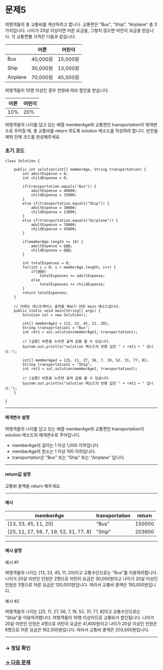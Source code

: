 # 문제5

여행객들의 총 교통비를 계산하려고 합니다. 교통편은 "Bus", "Ship", "Airplane" 총 3가지입니다. 나이가 20살 이상이면 어른 요금을, 그렇지 않으면 어린이 요금을 받습니다. 각 교통편별 가격은 다음과 같습니다.

|   | 어른 | 어린이 |
|---|---|---|
| Bus | 40,000원  | 15,000원 |
| Ship |  30,000원 | 13,000원 |
| Airplane | 70,000원 | 45,000원 |

여행객들이 10명 이상인 경우 연령에 따라 할인을 받습니다.

| 어른 | 어린이 |
|---|---|
| 10% | 20% |

여행객들의 나이를 담고 있는 배열 memberAge와 교통편인 transportation이 매개변수로 주어질 때, 총 교통비를 return 하도록 solution 메소드를 작성하려 합니다. 빈칸을 채워 전체 코드를 완성해주세요.

### 초기 코드

```
class Solution {
    
    public int solution(int[] memberAge, String transportation) {
        int adultExpense = 0;
        int childExpense = 0;

        if(transportation.equals("Bus")) {
            adultExpense = 40000;
            childExpense = 15000;
        }
        else if(transportation.equals("Ship")) {
            adultExpense = 30000;
            childExpense = 13000;
        }
        else if(transportation.equals("Airplane")) {
            adultExpense = 70000;
            childExpense = 45000;
        }

        if(memberAge.length >= 10) {
            adultExpense = @@@;
            childExpense = @@@;
        }

        int totalExpenses = 0;
        for(int i = 0; i < memberAge.length; i++) {
            if(@@@)
                totalExpenses += adultExpense;
            else
                totalExpenses += childExpense;
        }
        return totalExpenses;
    }
    
    // 아래는 테스트케이스 출력을 해보기 위한 main 메소드입니다.
    public static void main(String[] args) {
        Solution sol = new Solution();
	
        int[] memberAge1 = {13, 33, 45, 11, 20};
        String transportation1 = "Bus";
        int ret1 = sol.solution(memberAge1, transportation1);
        
        // [실행] 버튼을 누르면 출력 값을 볼 수 있습니다.
        System.out.println("solution 메소드의 반환 값은 " + ret1 + " 입니다.");
        
        int[] memberAge2 = {25, 11, 27, 56, 7, 19, 52, 31, 77, 8};
        String transportation2 = "Ship";
        int ret2 = sol.solution(memberAge2, transportation2);
        
        // [실행] 버튼을 누르면 출력 값을 볼 수 있습니다.
        System.out.println("solution 메소드의 반환 값은 " + ret2 + " 입니다.");
    }

}
```

---

#### 매개변수 설명
여행객들의 나이를 담고 있는 배열 memberAge와 교통편인  transportation이 solution 메소드의 매개변수로 주어집니다.

* memberAge의 길이는 1 이상 1,000 이하입니다.
* memberAge의 원소는 1 이상 100 이하입니다.
* transportation은 "Bus" 또는 "Ship" 또는 "Airplane" 입니다.

---

#### return값 설명
교통비 총액을 return 해주세요.

---

#### 예시

| memberAge | transportation | return |
|---|---|---|
| [13, 33, 45, 11, 20] | "Bus" | 150000 |
| [25, 11, 27, 56, 7, 19, 52, 31, 77, 8] | "Ship" | 203600 |

---

#### 예시 설명

예시 #1

여행객들의 나이는 [13, 33, 45, 11, 20]이고 교통수단으로는 "Bus"를 이용하려합니다. 나이가 20살 미만인 인원은 2명으로 어린이 요금은 30,000원이고 나이가 20살 이상인 인원은 3명으로 어른 요금은 120,000원입니다. 따라서 교통비 총액은 150,000원입니다.

예시 #2

여행객들의 나이는 [25, 11, 27, 56, 7, 19, 52, 31, 77, 8]이고 교통수단으로는 "Ship"을 이용하려합니다. 여행객들이 10명 이상이므로 교통비가 할인됩니다. 나이가 20살 미만인 인원은 4명으로 어린이 요금은 41,600원이고 나이가 20살 이상인 인원은 6명으로 어른 요금은 162,000원입니다. 따라서 교통비 총액은 203,600원입니다.


---

### → 정답 확인

### [→ 다음 문제](https://github.com/tnehf18/cosPro/blob/main/java/ex_2nd/ex_2nd_03/no_06/ "cosPro 2급 Java 3차 6번 문제")
